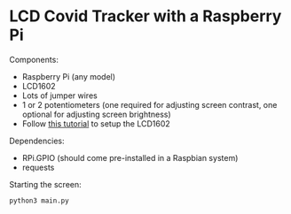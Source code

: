 # LCD Covid Tracker with a Raspberry Pi

Components:
* Raspberry Pi (any model)
* LCD1602
* Lots of jumper wires
* 1 or 2 potentiometers (one required for adjusting screen contrast, one optional for adjusting screen brightness)
* Follow [this tutorial](https://www.mbtechworks.com/projects/drive-an-lcd-16x2-display-with-raspberry-pi.html) to setup the LCD1602

Dependencies:
* RPi.GPIO (should come pre-installed in a Raspbian system)
* requests

Starting the screen:

```bash
python3 main.py
```
